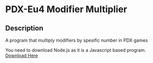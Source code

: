 # PDX-Eu4 Modifier Multiplier

## Description

A program that multiply modifiers by spesific number in PDX games

You need to download Node.js as it is a Javascript based program. [Download Here](https://nodejs.org/en/download)

